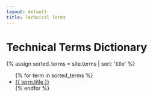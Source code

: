 ```yaml
---
layout: default
title: Technical Terms
---
```


# Technical Terms Dictionary

{% assign sorted_terms = site.terms | sort: 'title' %}
<ul>
{% for term in sorted_terms %}
  <li><a href="{{ term.url }}">{{ term.title }}</a></li>
{% endfor %}
</ul>
